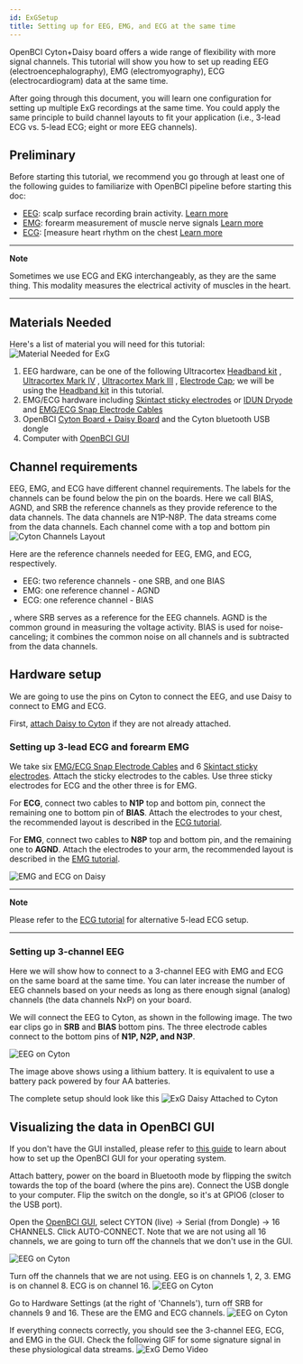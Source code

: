 ```yaml
---
id: ExGSetup
title: Setting up for EEG, EMG, and ECG at the same time
---
```


OpenBCI Cyton+Daisy board offers a wide range of flexibility with more signal channels. 
This tutorial will show you how to set up reading EEG (electroencephalography), EMG (electromyography), 
ECG (electrocardiogram) data at the same time.

After going through this document, you will learn one configuration for setting up multiple ExG recordings
at the same time. You could apply the same principle to build channel layouts to fit your application (i.e., 
3-lead ECG vs. 5-lead ECG; eight or more EEG channels).

## Preliminary
Before starting this tutorial, we recommend you go through at least one of the following guides to familiarize with OpenBCI 
pipeline before starting this doc:
* [EEG](01-EEG-Setup.md): scalp surface recording brain activity. [Learn more](https://en.wikipedia.org/wiki/Electroencephalography)  
* [EMG](01-EMG-Setup.md): forearm measurement of muscle nerve signals [Learn more](https://en.wikipedia.org/wiki/Electromyography)
* [ECG](01-ECG-Setup.md): [measure heart rhythm on the chest [Learn more](https://en.wikipedia.org/wiki/Electrocardiography)

---
**Note**

Sometimes we use ECG and EKG interchangeably, as they are the same thing. This modality measures the electrical activity of muscles in the heart.

---

## Materials Needed
Here's a list of material you will need for this tutorial:
![Material Needed for ExG](../../assets/GettingStartedImages/ExG_material_needed.jpg)
1. EEG hardware, can be one of the following Ultracortex
[Headband kit](../../04AddOns/01-Headwear/03-Headband_Tutorial.md)
, [Ultracortex Mark IV](../../04AddOns/01-Headwear/01-Ultracortex-Mark-IV.md)
, [Ultracortex Mark III](../../04AddOns/01-Headwear/02-Ultracortex-Mark-III-Nova-Revised.md)
, [Electrode Cap](../../04AddOns/01-Headwear/04-Electrode_Cap_Tutorial.md); we will be using
   the [Headband kit](../../04AddOns/01-Headwear/03-Headband_Tutorial.md) in this tutorial.
2. EMG/ECG hardware including [Skintact sticky electrodes](https://shop.openbci.com/collections/frontpage/products/skintact-f301-pediatric-foam-solid-gel-electrodes-30-pack?variant=29467659395) or [IDUN Dryode](https://shop.openbci.com/collections/frontpage/products/idun-dryode-kit)
and [EMG/ECG Snap Electrode Cables](https://shop.openbci.com/collections/frontpage/products/emg-ecg-snap-electrode-cables?variant=32372786958)
3. OpenBCI [Cyton Board + Daisy Board](https://shop.openbci.com/collections/frontpage/products/cyton-daisy-biosensing-boards-16-channel?variant=38959256526)
   and the Cyton bluetooth USB dongle
4. Computer with [OpenBCI GUI](../../06Software/01-OpenBCISoftware/01-OpenBCI_GUI.md)


## Channel requirements

EEG, EMG, and ECG have different channel requirements. The labels for the channels can be found below the pin on the boards.
Here we call BIAS, AGND, and SRB the reference channels as they provide reference to the data channels. The data channels are
N1P-N8P. The data streams come from the data channels. Each channel come with a top and bottom pin
![Cyton Channels Layout](../../assets/GettingStartedImages/Cyton_channels_layouts.jpg)

Here are the reference channels needed for EEG, EMG, and ECG, respectively.
* EEG: two reference channels - one SRB, and one BIAS
* EMG: one reference channel - AGND
* ECG: one reference channel - BIAS

, where SRB serves as a reference for the EEG channels. AGND is the common ground in measuring the
voltage activity. BIAS is used for noise-canceling; it combines the common noise on all channels and is subtracted from
 the data channels.

## Hardware setup
We are going to use the pins on Cyton to connect the EEG, and use Daisy to connect
to EMG and ECG.

First, [attach Daisy to Cyton](https://shop.openbci.com/collections/frontpage/products/cyton-daisy-biosensing-boards-16-channel?variant=38959256526)
if they are not already attached.

### Setting up 3-lead ECG and forearm EMG
We take six [EMG/ECG Snap Electrode Cables](https://shop.openbci.com/collections/frontpage/products/emg-ecg-snap-electrode-cables?variant=32372786958) and 6
[Skintact sticky electrodes](https://shop.openbci.com/collections/frontpage/products/skintact-f301-pediatric-foam-solid-gel-electrodes-30-pack?variant=29467659395). Attach the 
sticky electrodes to the cables. Use three sticky electrodes for ECG and the other three is for EMG.

For **ECG**, connect two cables to **N1P** top and bottom pin, connect the remaining one to bottom pin of **BIAS**.
Attach the electrodes to your chest, the recommended layout is described in the [ECG tutorial](../../01GettingStarted/02-Biosensing-Setups/02-ECG-Setup.md).

For **EMG**, connect two cables to **N8P** top and bottom pin, and the remaining one to **AGND**.
Attach the electrodes to your arm, the recommended layout is described in the [EMG tutorial](../../01GettingStarted/02-Biosensing-Setups/02-EMG-Setup.md).


![EMG and ECG on Daisy](../../assets/GettingStartedImages/ExG_daisy_EMG_ECG.jpg)

---
**Note**

Please refer to the [ECG tutorial](../../01GettingStarted/02-Biosensing-Setups/02-ECG-Setup.md) for alternative 5-lead ECG setup.

---

### Setting up 3-channel EEG
Here we will show how to connect to a 3-channel EEG with EMG and ECG on the same board at the same time. 
You can later increase the number of EEG channels based on your needs as long as there enough signal (analog)
channels (the data channels NxP) on your board.

We will connect the EEG to Cyton, as shown in the following image. The two ear clips go in **SRB** and **BIAS** bottom pins. The
three electrode cables connect to the bottom pins of **N1P, N2P, and N3P**.

![EEG on Cyton](../../assets/GettingStartedImages/ExG_cyton_eeg.jpg)

The image above shows using a lithium battery. It is equivalent to use a battery pack powered by
four AA batteries.

The complete setup should look like this
![ExG Daisy Attached to Cyton](../../assets/GettingStartedImages/ExG_attach.png)

## Visualizing the data in OpenBCI GUI
If you don't have the GUI installed, please refer to [this guide](https://docs.openbci.com/docs/06Software/01-OpenBCISoftware/GUIDocs) to learn
about how to set up the OpenBCI GUI for your operating system.

Attach battery, power on the board in Bluetooth mode by flipping the switch towards the top of the board (where the
pins are). Connect the USB dongle to your computer. Flip the switch on the dongle, so it's at GPIO6 (closer to the USB port).

Open the [OpenBCI GUI](https://docs.openbci.com/docs/06Software/01-OpenBCISoftware/GUIDocs), select CYTON (live) ->
Serial (from Dongle) -> 16 CHANNELS. Click AUTO-CONNECT. Note that we are not using all 16 channels, we are going to turn
off the channels that we don't use in the GUI.

![EEG on Cyton](../../assets/GettingStartedImages/ExG_GUI_0.png)

Turn off the channels that we are not using. EEG is on channels 1, 2, 3. EMG is on channel 8.
ECG is on channel 16.
![EEG on Cyton](../../assets/GettingStartedImages/ExG_GUI_1.png)

Go to Hardware Settings (at the right of 'Channels'), turn off SRB for channels 9 and 16. These are the EMG and 
ECG channels.
![EEG on Cyton](../../assets/GettingStartedImages/ExG_GUI_2.png)


If everything connects correctly, you should see the 3-channel EEG, ECG, and EMG in the GUI. Check
the following GIF for some signature signal in these physiological data streams.
![ExG Demo Video](../../assets/GettingStartedImages/ExG_tutorial.gif)
